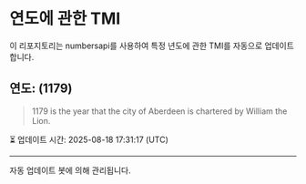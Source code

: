 
# 연도에 관한 TMI

이 리포지토리는 numbersapi를 사용하여 특정 년도에 관한 TMI를 자동으로 업데이트합니다.

## 연도: (1179)
> 1179 is the year that the city of Aberdeen is chartered by William the Lion.

⏳ 업데이트 시간: 2025-08-18 17:31:17 (UTC)

---
자동 업데이트 봇에 의해 관리됩니다.
